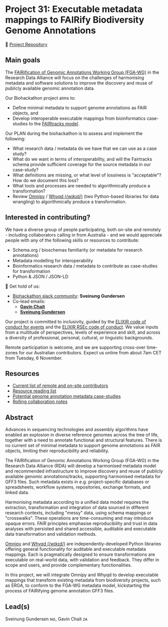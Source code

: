# Project 31: Executable metadata mappings to FAIRify Biodiversity Genome Annotations

:loudspeaker: [Project Repository](https://github.com/fairtracks/biohackathon-2024-project-31)

## Main goals

The [FAIRification of Genomic Annotations Working Group (FGA-WG)](https://www.rd-alliance.org/groups/fairification-genomic-annotations-wg/) in the Research Data Alliance will focus on the challenges of harmonising metadata and software solutions to improve the discovery and reuse of publicly available genomic annotation data.

Our Biohackathon project aims to:

- Define minimal metadata to support genome annotations as FAIR objects, and
- Develop interoperable executable mappings from bioinformatics case-studies to the [FAIRtracks model](https://github.com/fairtracks/fairtracks_standard#overview-of-structure-of-the-fairtracks-standard).

Our PLAN during the biohackathon is to assess and implement the following:

- What research data / metadata do we have that we can use as a case study?
- What do we want in terms of interoperability, and will the Fairtracks schema provide sufficient coverage for the source metadata in our case-study?
- What definitions are missing, or what level of lossiness is "acceptable"? How do we document this loss?
- What tools and processes are needed to algorithmically produce a transformation?
- Review [Omnipy](https://omnipy.readthedocs.io/) / [Whyqd (/wɪkɪd/)](https://whyqd.readthedocs.io/) (two Python-based libraries for data wrangling) to algorithmically produce a transformation. 

## Interested in contributing?

We have a diverse group of people participating, both on-site and remotely - including collaborators calling in from Australia - and we would appreciate people with any of the following skills or resources to contribute:

- Schema.org / bioschemas familiarity (or metadata for research annotations)
- Metadata modelling for interoperability
- Bioinformatics research data / metadata to contribute as case-studies for transformation
- Python & JSON / JSON-LD

:loudspeaker: Get hold of us:

- [Biohackathon slack community](https://biohackeu.slack.com/archives/C07MS890N6S): **Sveinung Gundersen**
- Co-lead emails:
  - [**Gavin Chait**](mailto:gchait@whythawk.com)
  - [**Sveinung Gundersen**](mailto:sveinugu@uio.no)

Our project is committed to inclusivity, guided by the [ELIXIR code of conduct for events](https://elixir-europe.org/events/code-of-conduct) and the [ELIXIR RSEc code of conduct](https://github.com/research-software-ecosystem/content/blob/master/CODE_OF_CONDUCT.md). We value inputs from a multitude of perspectives, levels of experience and skill, and across a diversity of professional, personal, cultural, or linguistic backgrounds.

Remote participation is welcome, and we are supporting cross-over time-zones for our Australian contributors. Expect us online from about 7am CET from Tuesday, 6 November.

## Resources

- [Current list of remote and on-site contributors](https://docs.google.com/spreadsheets/d/10wO-5kNdaTUpsZ3C0z5bsaYnf5EbDAWPw86wTmeHPkI/edit?gid=946925182#gid=946925182)
- [Resource reading list](https://docs.google.com/spreadsheets/d/10wO-5kNdaTUpsZ3C0z5bsaYnf5EbDAWPw86wTmeHPkI/edit?gid=750772179#gid=750772179)
- [Potential genome annotation metadata case-studies](https://docs.google.com/spreadsheets/d/10wO-5kNdaTUpsZ3C0z5bsaYnf5EbDAWPw86wTmeHPkI/edit?gid=0#gid=0)
- [Rolling collaboration notes](https://docs.google.com/document/d/1xT-45UgIp-ujkudaN589RgJdvib3vVj_N4L9SQAgltw/edit?usp=sharing)

## Abstract

Advances in sequencing technologies and assembly algorithms have enabled an explosion in diverse reference genomes across the tree of life, together with a need to annotate functional and structural features. There is no current set of minimal metadata to support genome annotations as FAIR objects, limiting their reproducibility and reliability.

The FAIRification of Genomic Annotations Working Group (FGA-WG) in the Research Data Alliance (RDA) will develop a harmonised metadata model and recommended infrastructure to improve discovery and reuse of publicly available genomic annotations/tracks, supporting harmonised metadata for GFF3 files. Such metadata exists in e.g. project-specific databases or spreadsheets, workflow systems, repositories, exchange formats, and linked data.

Harmonising metadata according to a unified data model requires the extraction, transformation and integration of data sourced in different research contexts, including "messy" data, using schema mappings or "crosswalks". These operations are time-consuming and may introduce opaque errors. FAIR principles emphasise reproducibility and trust in data analyses with persisted and shared accessible, auditable and executable data transformation and validation methods.

[Omnipy](https://omnipy.readthedocs.io/) and [Whyqd (/wɪkɪd/)](https://whyqd.readthedocs.io/) are independently-developed Python libraries offering general functionality for auditable and executable metadata mappings. Each is pragmatically designed to ensure transformations are executable on real-world data, with validation and feedback. They differ in scope and users, and provide complementary functionalities.

In this project, we will integrate Omnipy and Whyqd to develop executable mappings that transform existing metadata from biodiversity projects, such as ERGA, to conform to the FGA-WG metadata model, kickstarting the process of FAIRifying genome annotation GFF3 files.

## Lead(s)

Sveinung Gundersen ɴᴏ, Gavin Chait ᴢᴀ

